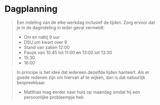 # Dagplanning

> Een indeling van de elke werkdag inclusief de tijden. Zorg ervoor dat je in de dagindeling in ieder geval vermeldt:
>
> - Om en nabij 9 uur
> - DSU om kwart over 9
> - Stand van zaken 12:00
> - Pauze van 10:45 tot 11:00 en 13:00 tot 13:30
> - 15:30
> - 16:00

> In principe is het idee dat iedereen dezelfde tijden hanteert. Als er goede redenen zijn om hiervan af te wijken, dan is dat natuurlijk bespreekbaar.
>
> - Matthias mag eerder naar huis op maandag omdat hij een persoonlijke probleempje heb
